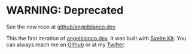 # WARNING: Deprecated 

See the new repo at [github/angelblanco.dev](https://github.com/angelblanco/angelblanco.dev)

This the first iteration of [angelblanco.dev](https://angelblanco.dev). It was built with [Svelte Kit](https://kit.svelte.dev/).
You can always reach me on [Github](https://github.com/angelblanco) or at my [Twitter](https://twitter.com/angelblancodev).
